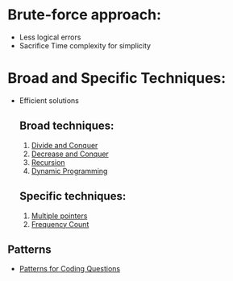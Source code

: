 # Brute-force approach: 
* Less logical errors
* Sacrifice Time complexity for simplicity
# Broad and Specific Techniques:
* Efficient solutions

  ## Broad techniques:
  1. [Divide and Conquer](Notes/divide-and-conquer.md)
  2. [Decrease and Conquer](Notes/decrease-and-conquer.md)
  3. [Recursion](Notes/helper-method-recursion.md)
  4. [Dynamic Programming](Notes/dynamic-programming.md)
  ## Specific techniques:
  1. [Multiple pointers](Notes/multiple-pointers.md)
  2. [Frequency Count](Notes/frequency-counting.md)

## Patterns
* [Patterns for Coding Questions](patterns-for-questions/README.md)
